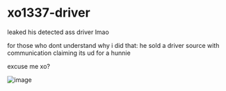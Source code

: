 # xo1337-driver
leaked his detected ass driver lmao

for those who dont understand why i did that: he sold a driver source with communication claiming its ud for a hunnie

excuse me xo?

![image](https://github.com/vaavy/xo1337-driver/assets/113793162/4b9e84cf-01ca-4bc6-b690-7ade95da8ce2)
